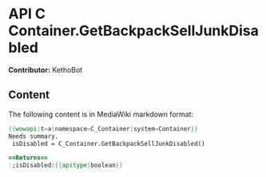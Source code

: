# API C Container.GetBackpackSellJunkDisabled

**Contributor:** KethoBot

## Content

The following content is in MediaWiki markdown format:

```mediawiki
{{wowapi|t=a|namespace=C_Container|system=Container}}
Needs summary.
 isDisabled = C_Container.GetBackpackSellJunkDisabled()

==Returns==
:;isDisabled:{{apitype|boolean}}
```